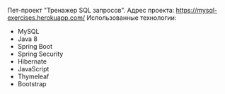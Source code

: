 Пет-проект "Тренажер SQL запросов".
Адрес проекта: https://mysql-exercises.herokuapp.com/
Использованные технологии:
- MySQL
- Java 8
- Spring Boot
- Spring Security
- Hibernate
- JavaScript
- Thymeleaf
- Bootstrap
